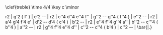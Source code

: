 \clef{treble}
\time 4/4
\key c \minor

r2 | g'2 ( f' ) | e'2 -- | r2 |
c''4 d''4 e''4 f'' | g''2 -- g''4 ( f''4 ) | e''2 -- | r2 |
a'4 g'4 f'4 e' | d'2 -- d'4 ( c'4 ) | b'2 -- | r2 |
e''4 f''4 g''4 a'' | b''2 -- c'''4 ( b''4 ) | a''2 -- | r2 |
g''4 f''4 e''4 d'' | c''2 -- c''4 ( b'4 ) | c''2 -- | \bar{|.}
